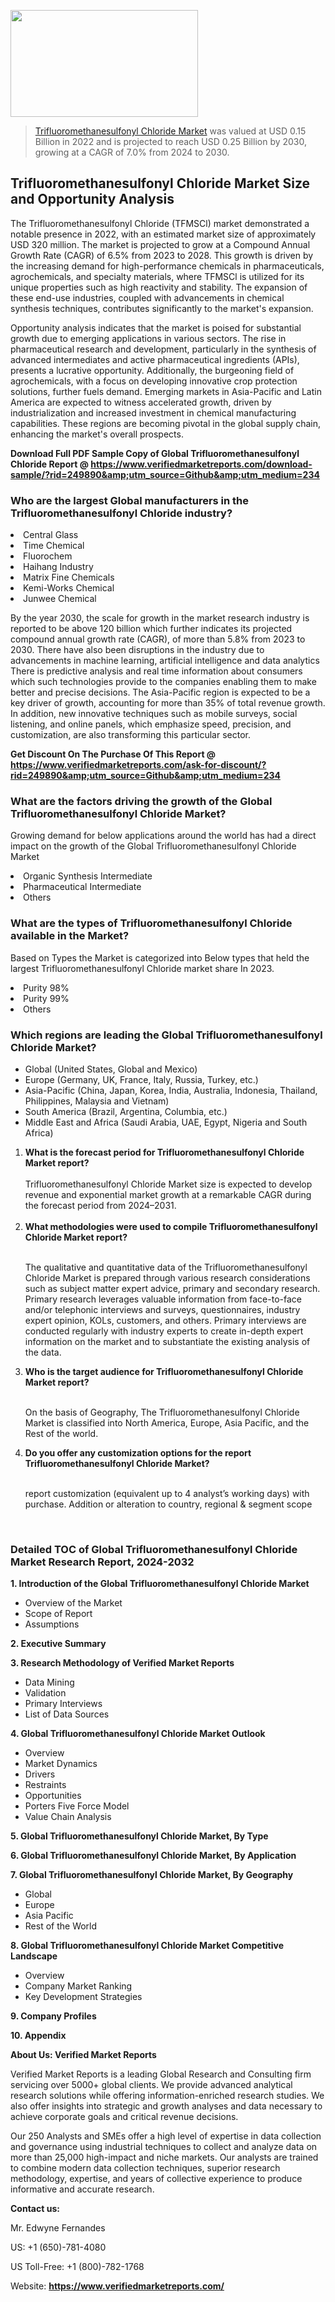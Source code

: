 
<img src="https://ffe5etoiles.com/wp-content/uploads/2024/12/MST1-300x171.png" alt="" width="300" height="171" class="alignnone size-medium wp-image-20088" /><blockquote><p><p><a href="https://www.verifiedmarketreports.com/download-sample/?rid=249890&utm_source=Github&utm_medium=234" target="_blank">Trifluoromethanesulfonyl Chloride Market</a> was valued at USD 0.15 Billion in 2022 and is projected to reach USD 0.25 Billion by 2030, growing at a CAGR of 7.0% from 2024 to 2030.</p></blockquote><p><h2>Trifluoromethanesulfonyl Chloride Market Size and Opportunity Analysis</h2> <p>The Trifluoromethanesulfonyl Chloride (TFMSCl) market demonstrated a notable presence in 2022, with an estimated market size of approximately USD 320 million. The market is projected to grow at a Compound Annual Growth Rate (CAGR) of 6.5% from 2023 to 2028. This growth is driven by the increasing demand for high-performance chemicals in pharmaceuticals, agrochemicals, and specialty materials, where TFMSCl is utilized for its unique properties such as high reactivity and stability. The expansion of these end-use industries, coupled with advancements in chemical synthesis techniques, contributes significantly to the market's expansion.</p> <p>Opportunity analysis indicates that the market is poised for substantial growth due to emerging applications in various sectors. The rise in pharmaceutical research and development, particularly in the synthesis of advanced intermediates and active pharmaceutical ingredients (APIs), presents a lucrative opportunity. Additionally, the burgeoning field of agrochemicals, with a focus on developing innovative crop protection solutions, further fuels demand. Emerging markets in Asia-Pacific and Latin America are expected to witness accelerated growth, driven by industrialization and increased investment in chemical manufacturing capabilities. These regions are becoming pivotal in the global supply chain, enhancing the market's overall prospects.</p> </p><p class=""><strong>Download Full PDF Sample Copy of Global Trifluoromethanesulfonyl Chloride Report @ <a href="https://www.verifiedmarketreports.com/download-sample/?rid=249890&amp;utm_source=Github&amp;utm_medium=234" target="_blank">https://www.verifiedmarketreports.com/download-sample/?rid=249890&amp;utm_source=Github&amp;utm_medium=234</a></strong></p><h3 id="" class="">Who are the largest Global manufacturers in the Trifluoromethanesulfonyl Chloride industry?</h3><p><li>Central Glass</li><li> Time Chemical</li><li> Fluorochem</li><li> Haihang Industry</li><li> Matrix Fine Chemicals</li><li> Kemi-Works Chemical</li><li> Junwee Chemical</li></p><div class=""><div class="" dir="" data-message-author-role="" data-message-id="" data-message-model-slug=""><div class=""><div class=""><div class=""><div class="" dir="" data-message-author-role="" data-message-id="" data-message-model-slug=""><div class=""><div class=""><p>By the year 2030, the scale for growth in the market research industry is reported to be above 120 billion which further indicates its projected compound annual growth rate (CAGR), of more than 5.8% from 2023 to 2030. There have also been disruptions in the industry due to advancements in machine learning, artificial intelligence and data analytics There is predictive analysis and real time information about consumers which such technologies provide to the companies enabling them to make better and precise decisions. The Asia-Pacific region is expected to be a key driver of growth, accounting for more than 35% of total revenue growth. In addition, new innovative techniques such as mobile surveys, social listening, and online panels, which emphasize speed, precision, and customization, are also transforming this particular sector.</p><p><strong>Get Discount On The Purchase Of This Report @&nbsp; <a href="https://www.verifiedmarketreports.com/ask-for-discount/?rid=249890&amp;utm_source=Github&amp;utm_medium=234" target="_blank">https://www.verifiedmarketreports.com/ask-for-discount/?rid=249890&amp;utm_source=Github&amp;utm_medium=234</a></strong></p></div></div></div></div></div></div></div></div><h3 id="" class="">What are the factors driving the growth of the Global Trifluoromethanesulfonyl Chloride Market?</h3><p id="" class="">Growing demand for below applications around the world has had a direct impact on the growth of the Global Trifluoromethanesulfonyl Chloride Market</p><p id="" class=""><li>Organic Synthesis Intermediate</li><li> Pharmaceutical Intermediate</li><li> Others</li></p><h3 id="" class="">What are the types of Trifluoromethanesulfonyl Chloride available in the Market?</h3><p id="" class="">Based on Types the Market is categorized into Below types that held the largest Trifluoromethanesulfonyl Chloride market share In 2023.</p><p id="" class=""><li>Purity 98%</li><li> Purity 99%</li><li> Others</li></p><h3 id="" class="">Which regions are leading the Global Trifluoromethanesulfonyl Chloride Market?</h3><ul><li>Global (United States, Global and Mexico)</li><li>Europe (Germany, UK, France, Italy, Russia, Turkey, etc.)</li><li>Asia-Pacific (China, Japan, Korea, India, Australia, Indonesia, Thailand, Philippines, Malaysia and Vietnam)</li><li>South America (Brazil, Argentina, Columbia, etc.)</li><li>Middle East and Africa (Saudi Arabia, UAE, Egypt, Nigeria and South Africa)</li></ul><p><ol><li><strong>What is the forecast period for Trifluoromethanesulfonyl Chloride Market report?<br /></strong><br /><span data-sheets-root="1" data-sheets-value="{&quot;1&quot;:2,&quot;2&quot;:&quot;XXXX size is expected to develop revenue and exponential market growth at a remarkable CAGR during the forecast period from 2024&ndash;2030.&quot;}" data-sheets-userformat="{&quot;2&quot;:12674,&quot;4&quot;:{&quot;1&quot;:2,&quot;2&quot;:16776960},&quot;10&quot;:2,&quot;11&quot;:0,&quot;15&quot;:&quot;Arial&quot;,&quot;16&quot;:12}">Trifluoromethanesulfonyl Chloride Market size is expected to develop revenue and exponential market growth at a remarkable CAGR during the forecast period from 2024&ndash;2031.</span><br /><br /></li><li><strong>What methodologies were used to compile Trifluoromethanesulfonyl Chloride Market report?<br /><br /></strong><p>The qualitative and quantitative data of the&nbsp;Trifluoromethanesulfonyl Chloride Market is prepared through various research considerations such as subject matter expert advice, primary and secondary research. Primary research leverages valuable information from face-to-face and/or telephonic interviews and surveys, questionnaires, industry expert opinion, KOLs, customers, and others. Primary interviews are conducted regularly with industry experts to create in-depth expert information on the market and to substantiate the existing analysis of the data.&nbsp;</p></li><li><strong>Who is the target audience for Trifluoromethanesulfonyl Chloride Market report?<br /><br /></strong><p>On the basis of Geography, The&nbsp;Trifluoromethanesulfonyl Chloride Market is classified into North America, Europe, Asia Pacific, and the Rest of the world.</p></li><li><strong>Do you offer any customization options for the report Trifluoromethanesulfonyl Chloride Market?<br /><br /></strong><p>report customization (equivalent up to 4 analyst&rsquo;s working days) with purchase. Addition or alteration to country, regional &amp; segment scope</p><p>&nbsp;</p></li></ol></p><h3 id="" class="">Detailed TOC of Global Trifluoromethanesulfonyl Chloride Market Research Report, 2024-2032</h3><p id="" class=""><strong>1. Introduction of the Global Trifluoromethanesulfonyl Chloride Market</strong></p><ul><li>Overview of the Market</li><li>Scope of Report</li><li>Assumptions</li></ul><p id="" class=""><strong>2. Executive Summary</strong></p><p id="" class=""><strong>3. Research Methodology of&nbsp;Verified Market Reports</strong></p><ul><li>Data Mining</li><li>Validation</li><li>Primary Interviews</li><li>List of Data Sources</li></ul><p id="" class=""><strong>4. Global Trifluoromethanesulfonyl Chloride Market Outlook</strong></p><ul><li>Overview</li><li>Market Dynamics</li><li>Drivers</li><li>Restraints</li><li>Opportunities</li><li>Porters Five Force Model</li><li>Value Chain Analysis</li></ul><p id="" class=""><strong>5. Global Trifluoromethanesulfonyl Chloride Market, By&nbsp;Type</strong></p><p id="" class=""><strong>6. Global Trifluoromethanesulfonyl Chloride Market, By Application</strong></p><p id="" class=""><strong>7. Global Trifluoromethanesulfonyl Chloride Market, By Geography</strong></p><ul><li>Global</li><li>Europe</li><li>Asia Pacific</li><li>Rest of the World</li></ul><p id="" class=""><strong>8. Global Trifluoromethanesulfonyl Chloride Market Competitive Landscape</strong></p><ul><li>Overview</li><li>Company Market Ranking</li><li>Key Development Strategies</li></ul><p id="" class=""><strong>9. Company Profiles</strong></p><p id="" class=""><strong>10. Appendix</strong></p><p id="" class=""><strong>About Us: Verified Market Reports</strong></p><p id="" class="">Verified Market Reports is a leading Global Research and Consulting firm servicing over 5000+ global clients. We provide advanced analytical research solutions while offering information-enriched research studies. We also offer insights into strategic and growth analyses and data necessary to achieve corporate goals and critical revenue decisions.</p><p id="" class="">Our 250 Analysts and SMEs offer a high level of expertise in data collection and governance using industrial techniques to collect and analyze data on more than 25,000 high-impact and niche markets. Our analysts are trained to combine modern data collection techniques, superior research methodology, expertise, and years of collective experience to produce informative and accurate research.</p><p id="" class=""><strong>Contact us:</strong></p><p id="" class="">Mr. Edwyne Fernandes</p><p id="" class="">US: +1 (650)-781-4080</p><p id="" class="">US Toll-Free: +1 (800)-782-1768</p><p id="" class="">Website: <a target="" data-test-app-aware-link=""><strong>https://www.verifiedmarketreports.com/</strong></a></p>
